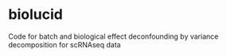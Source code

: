 # biolucid
Code for batch and biological effect deconfounding by variance decomposition for scRNAseq data

